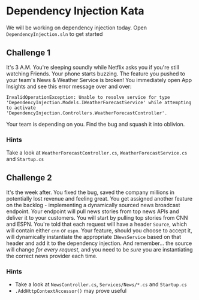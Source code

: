 # Dependency Injection Kata

We will be working on dependency injection today.
Open `DependencyInjection.sln` to get started

## Challenge 1

It's 3 A.M.
You're sleeping soundly while Netflix asks you if you're still watching Friends.
Your phone starts buzzing.
The feature you pushed to your team's News & Weather Service is broken!
You immediately open App Insights and see this error message over and over:

```
InvalidOperationException: Unable to resolve service for type 'DependencyInjection.Models.IWeatherForecastService' while attempting to activate 'DependencyInjection.Controllers.WeatherForecastController'.
```

Your team is depending on you.
Find the bug and squash it into oblivion.

### Hints

Take a look at `WeatherForecastController.cs`, `WeatherForecastService.cs` and `Startup.cs`

## Challenge 2

It's the week after.
You fixed the bug, saved the company millions in potentially lost revenue and feeling great.
You get assigned another feature on the backlog - implementing a dynamically sourced news broadcast endpoint.
Your endpoint will pull news stories from top news APIs and deliver it to your customers.
You will start by pulling top stories from CNN and ESPN.
You're told that each request will have a header `Source`, which will contain either `cnn` or `espn`.
Your feature, should you choose to accept it, will dynamically instantiate the appropriate `INewsService` based on that header and add it to the dependency injection.
And remember... the source will change *for every request*, and you need to be *sure* you are instantiating the correct news provider each time.

### Hints

- Take a look at `NewsController.cs`, `Services/News/*.cs` and `Startup.cs`
- `.AddHttpContextAccessor()` may prove useful
